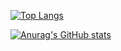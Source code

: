 
[![Top Langs](https://github-readme-stats.vercel.app/api/top-langs/?username=therbta&exclude_repo=github-readme-stats,anuraghazra.github.io)](https://github.com/anuraghazra/github-readme-stats)

[![Anurag's GitHub stats](https://github-readme-stats.vercel.app/api?username=therbta)](https://github.com/anuraghazra/github-readme-stats)
